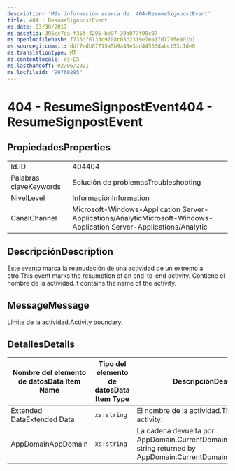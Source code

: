```yaml
---
description: 'Más información acerca de: 404-ResumeSignpostEvent'
title: 404 - ResumeSignpostEvent
ms.date: 03/30/2017
ms.assetid: 395cc7ca-f35f-4295-be97-39a077f99c97
ms.openlocfilehash: f735df6133c9708c05b2319e7ea17d7795e901b1
ms.sourcegitcommit: ddf7edb67715a5b9a45e3dd44536dabc153c1de0
ms.translationtype: MT
ms.contentlocale: es-ES
ms.lasthandoff: 02/06/2021
ms.locfileid: "99760295"
---
```

# <a name="404---resumesignpostevent"></a><span data-ttu-id="151cd-103">404 - ResumeSignpostEvent</span><span class="sxs-lookup"><span data-stu-id="151cd-103">404 - ResumeSignpostEvent</span></span>

## <a name="properties"></a><span data-ttu-id="151cd-104">Propiedades</span><span class="sxs-lookup"><span data-stu-id="151cd-104">Properties</span></span>  
  
|||  
|-|-|  
|<span data-ttu-id="151cd-105">Id.</span><span class="sxs-lookup"><span data-stu-id="151cd-105">ID</span></span>|<span data-ttu-id="151cd-106">404</span><span class="sxs-lookup"><span data-stu-id="151cd-106">404</span></span>|  
|<span data-ttu-id="151cd-107">Palabras clave</span><span class="sxs-lookup"><span data-stu-id="151cd-107">Keywords</span></span>|<span data-ttu-id="151cd-108">Solución de problemas</span><span class="sxs-lookup"><span data-stu-id="151cd-108">Troubleshooting</span></span>|  
|<span data-ttu-id="151cd-109">Nivel</span><span class="sxs-lookup"><span data-stu-id="151cd-109">Level</span></span>|<span data-ttu-id="151cd-110">Información</span><span class="sxs-lookup"><span data-stu-id="151cd-110">Information</span></span>|  
|<span data-ttu-id="151cd-111">Canal</span><span class="sxs-lookup"><span data-stu-id="151cd-111">Channel</span></span>|<span data-ttu-id="151cd-112">Microsoft-Windows-Application Server-Applications/Analytic</span><span class="sxs-lookup"><span data-stu-id="151cd-112">Microsoft-Windows-Application Server-Applications/Analytic</span></span>|  
  
## <a name="description"></a><span data-ttu-id="151cd-113">Descripción</span><span class="sxs-lookup"><span data-stu-id="151cd-113">Description</span></span>  

 <span data-ttu-id="151cd-114">Este evento marca la reanudación de una actividad de un extremo a otro.</span><span class="sxs-lookup"><span data-stu-id="151cd-114">This event marks the resumption of an end-to-end activity.</span></span> <span data-ttu-id="151cd-115">Contiene el nombre de la actividad.</span><span class="sxs-lookup"><span data-stu-id="151cd-115">It contains the name of the activity.</span></span>  
  
## <a name="message"></a><span data-ttu-id="151cd-116">Message</span><span class="sxs-lookup"><span data-stu-id="151cd-116">Message</span></span>  

 <span data-ttu-id="151cd-117">Límite de la actividad.</span><span class="sxs-lookup"><span data-stu-id="151cd-117">Activity boundary.</span></span>  
  
## <a name="details"></a><span data-ttu-id="151cd-118">Detalles</span><span class="sxs-lookup"><span data-stu-id="151cd-118">Details</span></span>  
  
|<span data-ttu-id="151cd-119">Nombre del elemento de datos</span><span class="sxs-lookup"><span data-stu-id="151cd-119">Data Item Name</span></span>|<span data-ttu-id="151cd-120">Tipo del elemento de datos</span><span class="sxs-lookup"><span data-stu-id="151cd-120">Data Item Type</span></span>|<span data-ttu-id="151cd-121">Descripción</span><span class="sxs-lookup"><span data-stu-id="151cd-121">Description</span></span>|  
|--------------------|--------------------|-----------------|  
|<span data-ttu-id="151cd-122">Extended Data</span><span class="sxs-lookup"><span data-stu-id="151cd-122">Extended Data</span></span>|`xs:string`|<span data-ttu-id="151cd-123">El nombre de la actividad.</span><span class="sxs-lookup"><span data-stu-id="151cd-123">The name of the activity.</span></span>|  
|<span data-ttu-id="151cd-124">AppDomain</span><span class="sxs-lookup"><span data-stu-id="151cd-124">AppDomain</span></span>|`xs:string`|<span data-ttu-id="151cd-125">La cadena devuelta por AppDomain.CurrentDomain.FriendlyName.</span><span class="sxs-lookup"><span data-stu-id="151cd-125">The string returned by AppDomain.CurrentDomain.FriendlyName.</span></span>|
